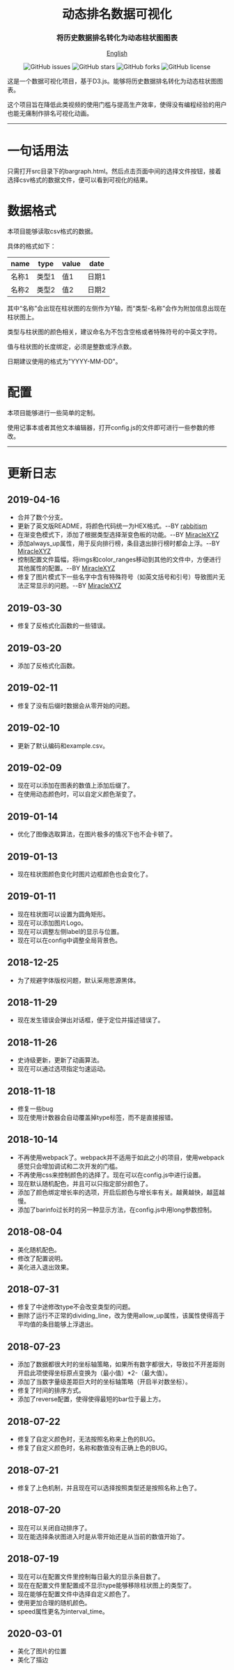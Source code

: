 <h1 align="center">
动态排名数据可视化
</h1>

<h3 align="center">将历史数据排名转化为动态柱状图图表</h3>


  

<p align="center">
  <a href="readme-en.md">English</a>
</p>

<p align="center">
    <a href="https://github.com/Jannchie/Historical-ranking-data-visualization-based-on-d3.js/issues" style="text-decoration:none">
        <img src="https://img.shields.io/github/issues/Jannchie/Historical-ranking-data-visualization-based-on-d3.js.svg" alt="GitHub issues"/>
    </a>
    <a href="https://github.com/Jannchie/Historical-ranking-data-visualization-based-on-d3.js/stargazers" style="text-decoration:none" >
        <img src="https://img.shields.io/github/stars/Jannchie/Historical-ranking-data-visualization-based-on-d3.js.svg" alt="GitHub stars"/>
    </a>
    <a href="https://github.com/Jannchie/Historical-ranking-data-visualization-based-on-d3.js/network" style="text-decoration:none" >
        <img src="https://img.shields.io/github/forks/Jannchie/Historical-ranking-data-visualization-based-on-d3.js.svg" alt="GitHub forks"/>
    </a>
    <a href="https://github.com/Jannchie/Historical-ranking-data-visualization-based-on-d3.js/blob/master/LICENSE" style="text-decoration:none" >
        <img src="https://img.shields.io/github/license/Jannchie/Historical-ranking-data-visualization-based-on-d3.js.svg" alt="GitHub license"/>
    </a>
</p>

这是一个数据可视化项目，基于D3.js。能够将历史数据排名转化为动态柱状图图表。

这个项目旨在降低此类视频的使用门槛与提高生产效率，使得没有编程经验的用户也能无痛制作排名可视化动画。



----

# 一句话用法

只需打开src目录下的bargraph.html。然后点击页面中间的选择文件按钮，接着选择csv格式的数据文件，便可以看到可视化的结果。

# 数据格式

本项目能够读取csv格式的数据。

具体的格式如下：

| name  | type  | value | date  |
| ----- | ----- | ----- | ----- |
| 名称1 | 类型1 | 值1   | 日期1 |
| 名称2 | 类型2 | 值2   | 日期2 |

其中“名称”会出现在柱状图的左侧作为Y轴，而“类型-名称”会作为附加信息出现在柱状图上。

类型与柱状图的颜色相关，建议命名为不包含空格或者特殊符号的中英文字符。

值与柱状图的长度绑定，必须是整数或浮点数。

日期建议使用的格式为"YYYY-MM-DD"。

# 配置

本项目能够进行一些简单的定制。

使用记事本或者其他文本编辑器，打开config.js的文件即可进行一些参数的修改。

---

# 更新日志

## 2019-04-16

- 合并了数个分支。
- 更新了英文版README，将颜色代码统一为HEX格式。--BY [rabbitism](https://github.com/rabbitism)
- 在渐变色模式下，添加了根据类型选择渐变色板的功能。--BY [MiracleXYZ](https://github.com/MiracleXYZ)
- 添加always_up属性，用于反向排行榜，条目退出排行榜时都会上浮。--BY [MiracleXYZ](https://github.com/MiracleXYZ)
- 控制配置文件篇幅，将imgs和color_ranges移动到其他的文件中，方便进行其他属性的配置。--BY [MiracleXYZ](https://github.com/MiracleXYZ)
- 修复了图片模式下一些名字中含有特殊符号（如英文括号和引号）导致图片无法正常显示的问题。--BY [MiracleXYZ](https://github.com/MiracleXYZ)
  
## 2019-03-30

- 修复了反格式化函数的一些错误。

## 2019-03-20

- 添加了反格式化函数。

## 2019-02-11

- 修复了没有后缀时数据会从零开始的问题。

## 2019-02-10

- 更新了默认编码和example.csv。

## 2019-02-09

- 现在可以添加在图表的数值上添加后缀了。
- 在使用动态颜色时，可以自定义颜色渐变了。

## 2019-01-14

- 优化了图像选取算法，在图片极多的情况下也不会卡顿了。
  
## 2019-01-13

- 现在柱状图颜色变化时图片边框颜色也会变化了。

## 2019-01-11

- 现在柱状图可以设置为圆角矩形。
- 现在可以添加图片Logo。
- 现在可以调整左侧label的显示与位置。
- 现在可以在config中调整全局背景色。
  
## 2018-12-25

- 为了规避字体版权问题，默认采用思源黑体。

## 2018-11-29

- 现在发生错误会弹出对话框，便于定位并描述错误了。
  
## 2018-11-26

- 史诗级更新，更新了动画算法。
- 现在可以通过选项指定匀速运动。

## 2018-11-18

- 修复一些bug
- 现在使用计数器会自动覆盖掉type标签，而不是直接报错。

## 2018-10-14

- 不再使用webpack了。webpack并不适用于如此之小的项目，使用webpack感觉只会增加调试和二次开发的门槛。
- 不再使用css来控制颜色的选择了。现在可以在config.js中进行设置。
- 现在默认随机配色，并且可以只指定部分颜色了。
- 添加了颜色绑定增长率的选项，开启后颜色与增长率有关。越黄越快，越蓝越慢。
- 添加了barinfo过长时的另一种显示方法，在config.js中用long参数控制。

## 2018-08-04

- 美化随机配色。
- 修改了配置说明。
- 美化进入退出效果。

## 2018-07-31

- 修复了中途修改type不会改变类型的问题。
- 删除了运行不正常的dividing_line，改为使用allow_up属性，该属性使得高于平均值的条目能够上浮退出。

## 2018-07-23

- 添加了数据都很大时的坐标轴策略，如果所有数字都很大，导致拉不开差距则开启此项使得坐标原点变换为（最小值）*2-（最大值）。
- 添加了当数字量级差距巨大时的坐标轴策略（开启半对数坐标）。
- 修复了时间的排序方式。
- 添加了reverse配置，使得使得最短的bar位于最上方。
  
## 2018-07-22

- 修复了自定义颜色时，无法按照名称来上色的BUG。
- 修复了自定义颜色时，名称和数值没有正确上色的BUG。

## 2018-07-21

- 修复了上色机制，并且现在可以选择按照类型还是按照名称上色了。

## 2018-07-20

- 现在可以关闭自动排序了。
- 现在能选择条状图进入时是从零开始还是从当前的数值开始了。

## 2018-07-19

- 现在可以在配置文件里控制每日最大的显示条目数了。
- 现在在配置文件里配置成不显示type能够移除柱状图上的类型了。
- 现在能够在配置文件中选择自定义颜色了。
- 使用更加合理的随机颜色。
- speed属性更名为interval_time。

## 2020-03-01

- 美化了图片的位置
- 美化了描边
